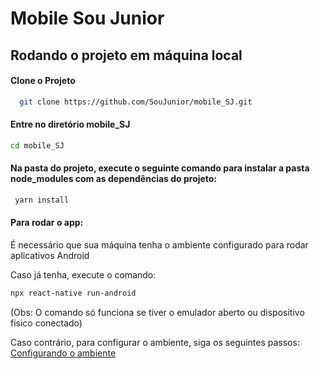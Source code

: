 # Mobile Sou Junior

## Rodando o projeto em máquina local

#### Clone o Projeto
```bash
  git clone https://github.com/SouJunior/mobile_SJ.git
```
    
  
#### Entre no diretório mobile_SJ
```bash
cd mobile_SJ
```
    
    
#### Na pasta do projeto, execute o seguinte comando para instalar a pasta node_modules com as dependências do projeto:
```bash
 yarn install
```
   
    
#### Para rodar o app:
 É necessário que sua máquina tenha o ambiente configurado para rodar aplicativos Android
 
 Caso já tenha, execute o comando: 
```bash
npx react-native run-android 
```
(Obs: O comando só funciona se tiver o emulador aberto ou dispositivo físico conectado)

Caso contrário, para configurar o ambiente, siga os seguintes passos: [Configurando o ambiente](https://reactnative.dev/docs/environment-setup)
    
    
    
      
